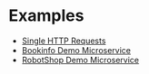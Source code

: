 # Examples

- [Single HTTP Requests](httpbin/README.md)
- [Bookinfo Demo Microservice](bookinfo/README.md)
- [RobotShop Demo Microservice](robotshop/README.md)
